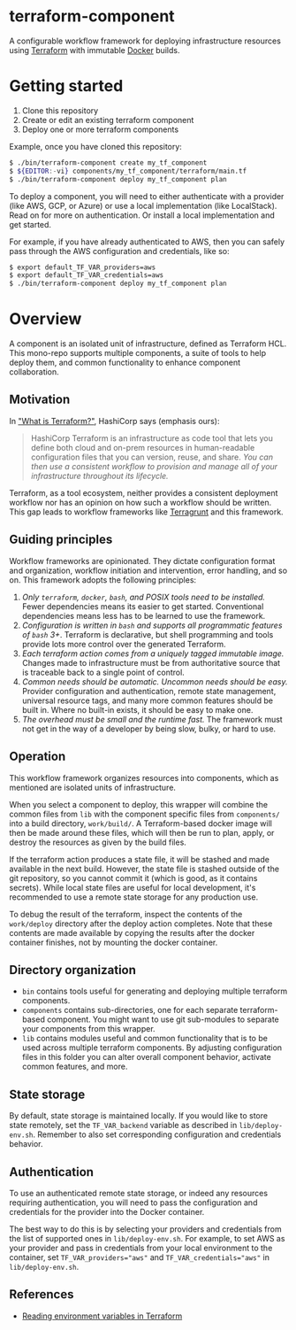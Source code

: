 # terraform-component

A configurable workflow framework for deploying infrastructure resources using
[Terraform][tf-home] with immutable [Docker][docker-home] builds.


# Getting started

1. Clone this repository
1. Create or edit an existing terraform component
1. Deploy one or more terraform components

Example, once you have cloned this repository:

```sh
$ ./bin/terraform-component create my_tf_component
$ ${EDITOR:-vi} components/my_tf_component/terraform/main.tf
$ ./bin/terraform-component deploy my_tf_component plan
```

To deploy a component, you will need to either authenticate with a provider
(like AWS, GCP, or Azure) or use a local implementation (like LocalStack). Read
on for more on authentication. Or install a local implementation and get started.

For example, if you have already authenticated to AWS, then you can safely pass
through the AWS configuration and credentials, like so:

```sh
$ export default_TF_VAR_providers=aws
$ export default_TF_VAR_credentials=aws
$ ./bin/terraform-component deploy my_tf_component plan
```

# Overview

A component is an isolated unit of infrastructure, defined as Terraform HCL. This
mono-repo supports multiple components, a suite of tools to help deploy them, and
common functionality to enhance component collaboration.

## Motivation

In ["What is Terraform?"][tf-whatis], HashiCorp says (emphasis ours):

> HashiCorp Terraform is an infrastructure as code tool that lets you define
> both cloud and on-prem resources in human-readable configuration files that
> you can version, reuse, and share. _You can then use a consistent workflow to
> provision and manage all of your infrastructure throughout its lifecycle._

Terraform, as a tool ecosystem, neither provides a consistent deployment workflow
nor has an opinion on how such a workflow should be written. This gap leads to
workflow frameworks like [Terragrunt][terragrunt-home] and this framework.

## Guiding principles

Workflow frameworks are opinionated. They dictate configuration format and
organization, workflow initiation and intervention, error handling, and so on.
This framework adopts the following principles:

1. *Only `terraform`, `docker`, `bash`, and POSIX tools need to be installed.*
   Fewer dependencies means its easier to get started. Conventional dependencies
   means less has to be learned to use the framework.
1. *Configuration is written in `bash` and supports all programmatic features of
   `bash` 3+*. Terraform is declarative, but shell programming and tools provide
   lots more control over the generated Terraform.
1. *Each terraform action comes from a uniquely tagged immutable image.* Changes
   made to infrastructure must be from authoritative source that is traceable
   back to a single point of control.
1. *Common needs should be automatic. Uncommon needs should be easy.* Provider
   configuration and authentication, remote state management, universal resource
   tags, and many more common features should be built in. Where no built-in
   exists, it should be easy to make one.
1. *The overhead must be small and the runtime fast.* The framework must not
   get in the way of a developer by being slow, bulky, or hard to use.

## Operation

This workflow framework organizes resources into components, which as mentioned
are isolated units of infrastructure.

When you select a component to deploy, this wrapper will combine the common files
from `lib` with the component specific files from `components/` into a build
directory, `work/build/`. A Terraform-based docker image will then be made around
these files, which will then be run to plan, apply, or destroy the resources as
given by the build files.

If the terraform action produces a state file, it will be stashed and made available
in the next build. However, the state file is stashed outside of the git repository,
so you cannot commit it (which is good, as it contains secrets). While local state
files are useful for local development, it's recommended to use a remote state
storage for any production use.

To debug the result of the terraform, inspect the contents of the `work/deploy`
directory after the deploy action completes. Note that these contents are made
available by copying the results after the docker container finishes, not by
mounting the docker container.

## Directory organization

* `bin` contains tools useful for generating and deploying multiple terraform
  components.
* `components` contains sub-directories, one for each separate terraform-based 
  component. You might want to use git sub-modules to separate your components
  from this wrapper.
* `lib` contains modules useful and common functionality that is to be used
  across multiple terraform components. By adjusting configuration files in this
  folder you can alter overall component behavior, activate common features, and
  more.

## State storage

By default, state storage is maintained locally. If you would like to store state
remotely, set the `TF_VAR_backend` variable as described in `lib/deploy-env.sh`.
Remember to also set corresponding configuration and credentials behavior.

## Authentication

To use an authenticated remote state storage, or indeed any resources requiring
authentication, you will need to pass the configuration and credentials for the
provider into the Docker container.

The best way to do this is by selecting your providers and credentials from the
list of supported ones in `lib/deploy-env.sh`. For example, to set AWS as your
provider and pass in credentials from your local environment to the container,
set `TF_VAR_providers="aws"` and `TF_VAR_credentials="aws"` in `lib/deploy-env.sh`.

## References

* [Reading environment variables in Terraform][ref-1]

[docker-home]:https://www.docker.com
[terragrunt-home]:https://terragrunt.gruntwork.io/
[tf-home]:https://www.terraform.io
[tf-whatis]:https://www.terraform.io/intro
[ref-1]:https://support.hashicorp.com/hc/en-us/articles/4547786359571
